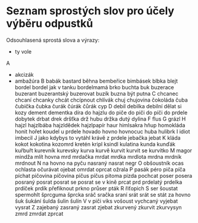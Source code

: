 # Seznam sprostých slov pro účely výběru odpustků

Odsouhlasená sprostá slova a výrazy:

* ty vole

A
* akcizák
* ambažúra
B
babák
bastard
běhna
bembeřice
bimbásek
blbka
blejt
bordel
bordel jak v tanku
bordelmamá
brko
buchta
buk
buzerace
buzerant
buzerantský
buzerovat
buzík
buzna
být putna
C
chcanec
chcaní
chcanky
chcát
chcípnout
chlívák
chuj
chujovina
čokoláda
čuba
čubička
čubka
čurák
čúrák
čůrák
cyp
D
debil
debilka
debilní
dělat si kozy
dement
dementka
díra
do hajzlu
do piče
do piči
do píči
do prdele
dobytek
drbat
drek
dršťka
drž hubu
držka
dutý
dylina
F
flus
G
grázl
H
hajzl
hajzlbába
hajzldědek
hajzlpapír
haur
himlsakra
hňup
homokláda
honit
hořet koudel u prdele
hovado
hovno
hovnocuc
huba
hulibrk
I
idiot
imbecil
J
jako kdybys to vytáhl krávě z prdele
jebačka
jebat
K
kláda
kokot
kokotina
kozomrd
kretén
kripl
ksindl
kulatina
kunda
kunďák
kuřbuřt
kurevník
kurevsky
kurva
kurvě
kurvit
kurvit se
kurvítko
M
magor
mindža
mlít hovna
mrd
mrdačka
mrdat
mrdka
mrdlota
mrdna
mrdník
mrdnout
N
na hovno
na pyču
nasraný
nasrat
negr
O
obšoustník
ocas
ochlasta
očurávat
ojebat
omrdat
oprcat
ožrala
P
pasák
péro
piča
píča
píchat
pičovina
píčovina
pičus
píčus
pitoma
pizda
pochcat
poser
posera
posraný
posrat
posrat se
posrat se v kině
prcat
prd
prdelatý
prdelka
prdíček
prdík
přefiknout
prkno
průser
pták
R
řiťopich
S
ser
šoustat
spermohlt
šprcguma
šprcka
sráč
sračka
sraní
srát
srát se
stát za hovno
šuk
šukání
šulda
šulin
šulín
V
v piči
viks
vošoust
vychcaný
vyjebat
vysrat
Z
zajebaný
zasraný
zasrat
zjebat
zkurvený
zkurvit
zkurvysyn
zmrd
zmrdat
zprcat
